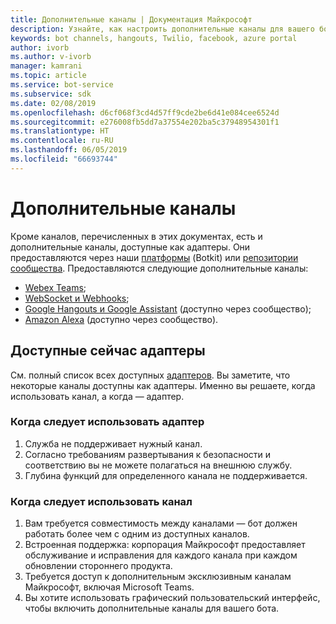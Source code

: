 ```yaml
---
title: Дополнительные каналы | Документация Майкрософт
description: Узнайте, как настроить дополнительные каналы для вашего бота.
keywords: bot channels, hangouts, Twilio, facebook, azure portal
author: ivorb
ms.author: v-ivorb
manager: kamrani
ms.topic: article
ms.service: bot-service
ms.subservice: sdk
ms.date: 02/08/2019
ms.openlocfilehash: d6cf068f3cd4d57ff9cde2be6d41e084cee6524d
ms.sourcegitcommit: e276008fb5dd7a37554e202ba5c37948954301f1
ms.translationtype: HT
ms.contentlocale: ru-RU
ms.lasthandoff: 06/05/2019
ms.locfileid: "66693744"
---
```

# <a name="additional-channels"></a>Дополнительные каналы

Кроме каналов, перечисленных в этих документах, есть и дополнительные каналы, доступные как адаптеры. Они предоставляются через наши [платформы](https://botkit.ai/docs/v4/platforms/) (Botkit) или [репозитории сообщества](https://github.com/BotBuilderCommunity/). Предоставляются следующие дополнительные каналы:

- [Webex Teams](https://botkit.ai/docs/v4/platforms/webex.html);
- [WebSocket и Webhooks](https://botkit.ai/docs/v4/platforms/web.html);
- [Google Hangouts и Google Assistant](https://github.com/BotBuilderCommunity/) (доступно через сообщество);
- [Amazon Alexa](https://github.com/BotBuilderCommunity/) (доступно через сообщество).

## <a name="currently-available-adapters"></a>Доступные сейчас адаптеры

См. полный список всех доступных [адаптеров](https://botkit.ai/docs/v4/platforms/). Вы заметите, что некоторые каналы доступны как адаптеры. Именно вы решаете, когда использовать канал, а когда — адаптер.

### <a name="when-to-use-an-adapter"></a>Когда следует использовать адаптер

1. Служба не поддерживает нужный канал.
2. Согласно требованиям развертывания к безопасности и соответствию вы не можете полагаться на внешнюю службу.
3. Глубина функций для определенного канала не поддерживается.

### <a name="when-to-use-a-channel"></a>Когда следует использовать канал

1. Вам требуется совместимость между каналами — бот должен работать более чем с одним из доступных каналов.
2. Встроенная поддержка: корпорация Майкрософт предоставляет обслуживание и исправления для каждого канала при каждом обновлении стороннего продукта.
3. Требуется доступ к дополнительным эксклюзивным каналам Майкрософт, включая Microsoft Teams.
4. Вы хотите использовать графический пользовательский интерфейс, чтобы включить дополнительные каналы для вашего бота.
